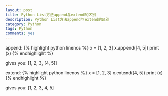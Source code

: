 ```yaml
---
layout: post
title: Python List方法append与extend的区别
description: Python List方法append与extend的区别
category: Python
tags: Python
comments: yes
---
```


append:
{% highlight python linenos %}
x = [1, 2, 3]
x.append([4, 5])
print (x)
{% endhighlight %}

gives you: [1, 2, 3, [4, 5]]

extend:
{% highlight python linenos %}
x = [1, 2, 3]
x.extend([4, 5])
print (x)
{% endhighlight %}

gives you: [1, 2, 3, 4, 5]